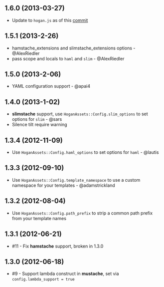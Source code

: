 ## 1.6.0 (2013-03-27)

* Update to `hogan.js` as of this [commit](https://github.com/twitter/hogan.js/commit/9a9eb1ab8fbbfedc9de73aeac4f9c1798d190a21)

## 1.5.1 (2013-2-26)

* hamstache\_extensions and slimstache\_extensions options - @AlexRiedler
* pass scope and locals to `haml` and `slim` - @AlexRiedler

## 1.5.0 (2013-2-06)

* YAML configuration support - @apai4

## 1.4.0 (2013-1-02)

* **slimstache** support, use `HoganAssets::Config.slim_options` to set options for `slim` - @sars
* Silence tilt require warning

## 1.3.4 (2012-11-09)

* Use `HoganAssets::Config.haml_options` to set options for `haml` - @lautis

## 1.3.3 (2012-09-10)

* Use `HoganAssets::Config.template_namespace` to use a custom namespace for your templates - @adamstrickland

## 1.3.2 (2012-08-04)

* Use `HoganAssets::Config.path_prefix` to strip a common path prefix from your template names

## 1.3.1 (2012-06-21)

* #11 - Fix **hamstache** support, broken in 1.3.0

## 1.3.0 (2012-06-18)

* #9 - Support lambda construct in **mustache**, set via `config.lambda_support = true`
